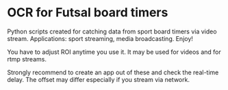 # OCR for Futsal board timers
Python scripts created for catching data from sport board timers via video stream. Applications: sport streaming, media broadcasting. Enjoy!

You have to adjust ROI anytime you use it.
It may be used for videos and for rtmp streams.

Strongly recommend to create an app out of these and check the real-time delay. The offset may differ especially if you stream via network.
